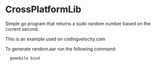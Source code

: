 # CrossPlatformLib
Simple go program that returns a sudo random number based on the current second.

This is an example used on codingvelocity.com

To generate random.aar run the following command:
```bash
  gomobile bind
```
